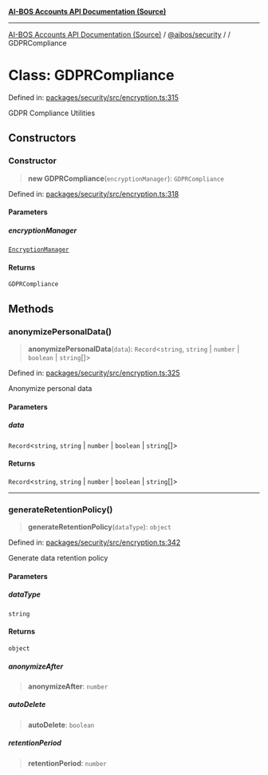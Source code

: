 [**AI-BOS Accounts API Documentation (Source)**](../../../README.md)

***

[AI-BOS Accounts API Documentation (Source)](../../../README.md) / [@aibos/security](../README.md) / [](../README.md) / GDPRCompliance

# Class: GDPRCompliance

Defined in: [packages/security/src/encryption.ts:315](https://github.com/pohlai88/accounts/blob/48103fb36d28b2b9bfb33472b6de2f719773cde9/packages/security/src/encryption.ts#L315)

GDPR Compliance Utilities

## Constructors

### Constructor

> **new GDPRCompliance**(`encryptionManager`): `GDPRCompliance`

Defined in: [packages/security/src/encryption.ts:318](https://github.com/pohlai88/accounts/blob/48103fb36d28b2b9bfb33472b6de2f719773cde9/packages/security/src/encryption.ts#L318)

#### Parameters

##### encryptionManager

[`EncryptionManager`](EncryptionManager.md)

#### Returns

`GDPRCompliance`

## Methods

### anonymizePersonalData()

> **anonymizePersonalData**(`data`): `Record`\<`string`, `string` \| `number` \| `boolean` \| `string`[]\>

Defined in: [packages/security/src/encryption.ts:325](https://github.com/pohlai88/accounts/blob/48103fb36d28b2b9bfb33472b6de2f719773cde9/packages/security/src/encryption.ts#L325)

Anonymize personal data

#### Parameters

##### data

`Record`\<`string`, `string` \| `number` \| `boolean` \| `string`[]\>

#### Returns

`Record`\<`string`, `string` \| `number` \| `boolean` \| `string`[]\>

***

### generateRetentionPolicy()

> **generateRetentionPolicy**(`dataType`): `object`

Defined in: [packages/security/src/encryption.ts:342](https://github.com/pohlai88/accounts/blob/48103fb36d28b2b9bfb33472b6de2f719773cde9/packages/security/src/encryption.ts#L342)

Generate data retention policy

#### Parameters

##### dataType

`string`

#### Returns

`object`

##### anonymizeAfter

> **anonymizeAfter**: `number`

##### autoDelete

> **autoDelete**: `boolean`

##### retentionPeriod

> **retentionPeriod**: `number`
